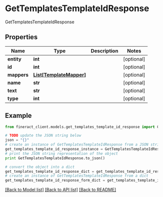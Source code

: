 # GetTemplatesTemplateIdResponse

GetTemplatesTemplateIdResponse

## Properties

Name | Type | Description | Notes
------------ | ------------- | ------------- | -------------
**entity** | **int** |  | [optional] 
**id** | **int** |  | [optional] 
**mappers** | [**List[TemplateMapper]**](TemplateMapper.md) |  | [optional] 
**name** | **str** |  | [optional] 
**text** | **str** |  | [optional] 
**type** | **int** |  | [optional] 

## Example

```python
from fineract_client.models.get_templates_template_id_response import GetTemplatesTemplateIdResponse

# TODO update the JSON string below
json = "{}"
# create an instance of GetTemplatesTemplateIdResponse from a JSON string
get_templates_template_id_response_instance = GetTemplatesTemplateIdResponse.from_json(json)
# print the JSON string representation of the object
print GetTemplatesTemplateIdResponse.to_json()

# convert the object into a dict
get_templates_template_id_response_dict = get_templates_template_id_response_instance.to_dict()
# create an instance of GetTemplatesTemplateIdResponse from a dict
get_templates_template_id_response_form_dict = get_templates_template_id_response.from_dict(get_templates_template_id_response_dict)
```
[[Back to Model list]](../README.md#documentation-for-models) [[Back to API list]](../README.md#documentation-for-api-endpoints) [[Back to README]](../README.md)


